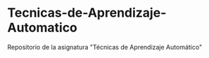 # Tecnicas-de-Aprendizaje-Automatico
Repositorio de la asignatura "Técnicas de Aprendizaje Automático"
